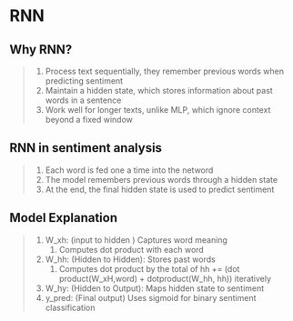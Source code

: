 # RNN

## Why RNN?

> 1) Process text sequentially, they remember previous words when predicting sentiment 
> 2) Maintain a hidden state, which stores information about past words in a sentence
> 3) Work well for longer texts, unlike MLP, which ignore context beyond a fixed window

## RNN in sentiment analysis
> 1) Each word is fed one a time into the netword
> 2) The model remembers previous words through a hidden state
> 3) At the end, the final hidden state is used to predict sentiment


## Model Explanation
> 1) W_xh: (input to hidden ) Captures word meaning
>    1) Computes dot product with each word 
> 2) W_hh: (Hidden to Hidden): Stores past words
>    1) Computes dot product by the total of hh += (dot product(W_xH,word) + dotproduct(W_hh, hh)) iteratively
> 3) W_hy: (Hidden to Output): Maps hidden state to sentiment
> 4) y_pred: (Final output) Uses sigmoid for binary sentiment classification